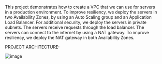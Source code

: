 This project demonstrates how to create a VPC that we can use for servers in a production environment. To improve resiliency, we deploy the servers in two Availability Zones, by using an Auto Scaling group and an Application Load Balancer. For additional security, we deploy the servers in private subnets. The servers receive requests through the load balancer. The servers can connect to the internet by using a NAT gateway. To improve resiliency, we deploy the NAT gateway in both Availability Zones.

PROJECT ARCHITECTURE:

![image](https://github.com/sidd-2399/cloud/assets/149344610/da5952a6-5e2e-48d8-bfad-077c21e3d5d5)
